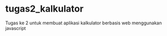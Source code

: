 # tugas2_kalkulator
Tugas ke 2 untuk membuat aplikasi kalkulator berbasis web menggunakan javascript
